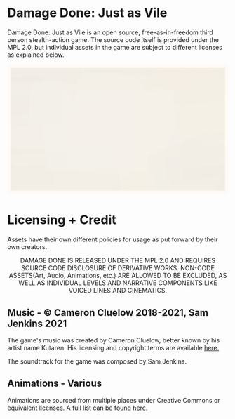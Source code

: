 # Damage Done: Just as Vile

Damage Done: Just as Vile is an open source, free-as-in-freedom third person stealth-action game. The source code itself is provided under the MPL 2.0, but individual assets in the game are subject to different licenses as explained below. 
<p align="center">
<img src="https://github.com/firedreamer/OpenDD/blob/main/Meta/dd.gif">
</p>


# Licensing + Credit

Assets have their own different policies for usage as put forward by their own creators.

<p align="center">
DAMAGE DONE IS RELEASED UNDER THE MPL 2.0 AND REQUIRES SOURCE CODE DISCLOSURE OF DERIVATIVE WORKS. NON-CODE ASSETS(Art, Audio, Animations, etc.) ARE ALLOWED TO BE EXCLUDED, AS WELL AS INDIVIDUAL LEVELS AND NARRATIVE COMPONENTS LIKE VOICED LINES AND CINEMATICS.
</p>

## Music - © Cameron Cluelow 2018-2021, Sam Jenkins 2021

The game's music was created by Cameron Cluelow, better known by his artist name Kutaren. His licensing and copyright terms are available [here.](https://docs.google.com/document/d/14gNgcMxHbkaiwhuzUqabfJ-00vgj-xt0gogAyn7GLno/)
<p>
  The soundtrack for the game was composed by Sam Jenkins. 
</p>

## Animations - Various

Animations are sourced from multiple places under Creative Commons or equivalent licenses. A full list can be found [here.](https://raw.githubusercontent.com/TheAidency/OpenDD/main/Meta/mocap.txt)

